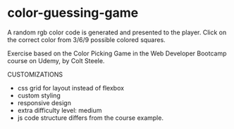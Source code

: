 # color-guessing-game
A random rgb color code is generated and presented to the player. Click on the correct color from 3/6/9 possible colored squares.

Exercise based on the Color Picking Game in the Web Developer Bootcamp course on Udemy, by Colt Steele.

CUSTOMIZATIONS
- css grid for layout instead of flexbox
- custom styling
- responsive design
- extra difficulty level: medium
- js code structure differs from the course example.
